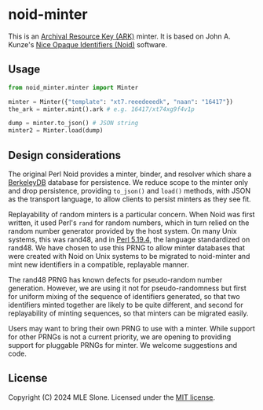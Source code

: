 noid-minter
===========

This is an [Archival Resource Key (ARK)](https://arks.org/about/) minter.
It is based on John A. Kunze's [Nice Opaque Identifiers (Noid)](https://legacy-n2t.n2t.net/e/noid.html)
software.


Usage
-----

```python
from noid_minter.minter import Minter

minter = Minter({"template": "xt7.reeedeeedk", "naan": "16417"})
the_ark = minter.mint().ark # e.g. 16417/xt74xg9f4v1p

dump = minter.to_json() # JSON string
minter2 = Minter.load(dump)
```


Design considerations
---------------------

The original Perl Noid provides a minter, binder, and resolver which share
a [BerkeleyDB](https://www.oracle.com/database/technologies/related/berkeleydb.html)
database for persistence. We reduce scope to the minter only and drop persistence,
providing `to_json()` and `load()` methods, with JSON as the transport language,
to allow clients to persist minters as they see fit.

Replayability of random minters is a particular concern. When Noid was first written,
it used Perl's `rand` for random numbers, which in turn relied on the random number
generator provided by the host system. On many Unix systems, this was
rand48, and in [Perl 5.19.4](https://metacpan.org/release/SHAY/perl-5.19.4/view/pod/perldelta.pod#rand_now_uses_a_consistent_random_number_generator),
the language standardized on rand48. We have chosen to use this PRNG to allow minter
databases that were created with Noid on Unix systems to be migrated to
noid-minter and mint new identifiers in a compatible, replayable manner.

The rand48 PRNG has known defects for pseudo-random number generation. However,
we are using it not for pseudo-randomness but first for uniform mixing of the sequence
of identifiers generated, so that two identifiers minted together are likely to be
quite different, and second for replayability of minting sequences, so that minters
can be migrated easily.

Users may want to bring their own PRNG to use with a minter. While support for other
PRNGs is not a current priority, we are opening to providing support for pluggable
PRNGs for minter. We welcome suggestions and code.


License
-------

Copyright (C) 2024 MLE Slone. Licensed under the [MIT license](LICENSE.md).
